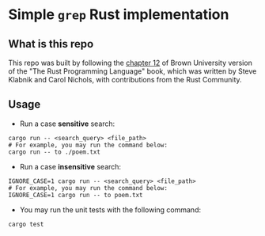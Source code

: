 # Simple `grep` Rust implementation

## What is this repo

This repo was built by following the [chapter 12](https://rust-book.cs.brown.edu/ch12-00-an-io-project.html) of Brown University version of the "The Rust Programming Language" book, which was written by Steve Klabnik and Carol Nichols, with contributions from the Rust Community.

## Usage

-   Run a case **sensitive** search:

```
cargo run -- <search_query> <file_path>
# For example, you may run the command below:
cargo run -- to ./poem.txt
```

-   Run a case **insensitive** search:

```
IGNORE_CASE=1 cargo run -- <search_query> <file_path>
# For example, you may run the command below:
IGNORE_CASE=1 cargo run -- to poem.txt
```

-   You may run the unit tests with the following command:

```
cargo test
```

